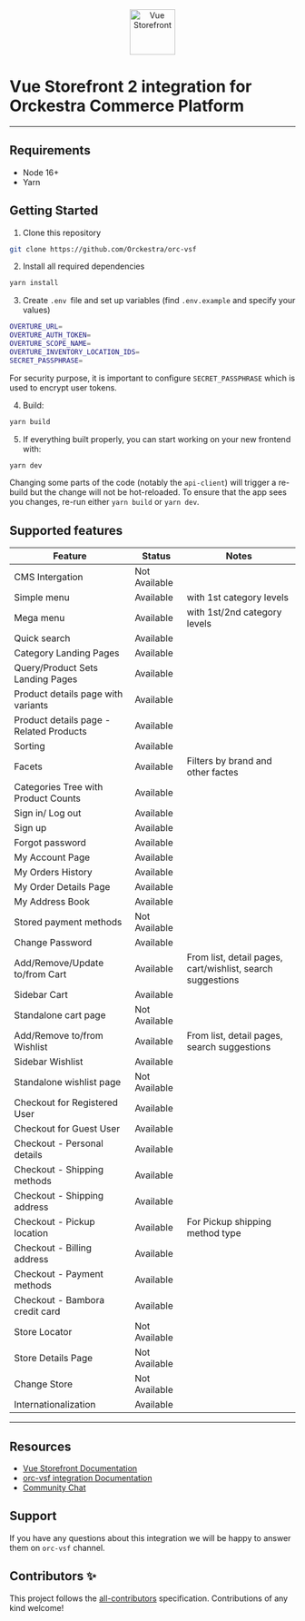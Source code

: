 <div align="center">
  <img src="https://user-images.githubusercontent.com/1626923/137092657-fb398d20-b592-4661-a1f9-4135db0b61d5.png" alt="Vue Storefront" height="80px" />
</div>

# Vue Storefront 2 integration for Orckestra Commerce Platform

------


## Requirements

- Node 16+
- Yarn

## Getting Started

1. Clone this repository
```sh
git clone https://github.com/Orckestra/orc-vsf
```

2. Install all required dependencies

```sh
yarn install
```

3. Create `.env `file and set up variables (find `.env.example` and specify your values)
```sh
OVERTURE_URL=
OVERTURE_AUTH_TOKEN=
OVERTURE_SCOPE_NAME=
OVERTURE_INVENTORY_LOCATION_IDS=
SECRET_PASSPHRASE=
```

For security purpose, it is important to configure `SECRET_PASSPHRASE` which  is used to encrypt user tokens.

4. Build:

```sh
yarn build
```

5. If everything built properly, you can start working on your new frontend with:

```sh
yarn dev
```

Changing some parts of the code (notably the `api-client`) will trigger a re-build but the change will not be hot-reloaded. To ensure that the app sees you changes, re-run either `yarn build` or `yarn dev`.


## Supported features

| Feature | Status | Notes |
| --- | --- | --- |
| CMS Intergation | Not Available |
| Simple menu | Available | with 1st category levels 
| Mega menu | Available | with 1st/2nd category levels 
| Quick search | Available
| Category Landing Pages | Available
| Query/Product Sets Landing Pages | Available
| Product details page with variants | Available | |
| Product details page - Related Products | Available | |
| Sorting | Available
| Facets | Available | Filters by brand and other factes
| Categories Tree with Product Counts | Available |
| Sign in/ Log out | Available | |
| Sign up | Available | |
| Forgot password | Available
| My Account Page | Available | |
| My Orders History | Available | |
| My Order Details Page | Available | |
| My Address Book | Available | |
| Stored payment methods | Not Available |
| Change Password | Available | |
| Add/Remove/Update to/from Cart | Available | From list, detail pages, cart/wishlist, search suggestions |
| Sidebar Cart | Available | |
| Standalone cart page | Not Available
| Add/Remove to/from Wishlist | Available | From list, detail pages, search suggestions |
| Sidebar Wishlist | Available | |
| Standalone wishlist page | Not Available
| Checkout for Registered User | Available | |
| Checkout for Guest User | Available | |
| Checkout - Personal details | Available | |
| Checkout - Shipping methods | Available | |
| Checkout - Shipping address | Available | |
| Checkout - Pickup location | Available | For Pickup shipping method type |
| Checkout - Billing address | Available | |
| Checkout - Payment methods | Available | |
| Checkout - Bambora credit card | Available | |
| Store Locator | Not Available | |
| Store Details Page | Not Available | |
| Change Store | Not Available | |
| Internationalization | Available
------

## Resources

- [Vue Storefront Documentation](https://docs.vuestorefront.io/v2/)
- [orc-vsf integration Documentation](https://docs.vuestorefront.io/orc-vsf)
- [Community Chat](https://discord.vuestorefront.io)

## Support

If you have any questions about this integration we will be happy to answer them on `orc-vsf` channel.

## Contributors ✨

<!-- ALL-CONTRIBUTORS-LIST:START - Do not remove or modify this section -->

<!-- ALL-CONTRIBUTORS-LIST:END -->

This project follows the [all-contributors](https://github.com/all-contributors/all-contributors) specification. Contributions of any kind welcome!
